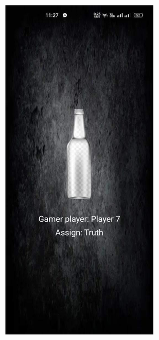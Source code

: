 <img src="https://github.com/saadmehboob530/Spin-bottle-game/blob/main/IMG_20231108_114134_601.jpg"> 
